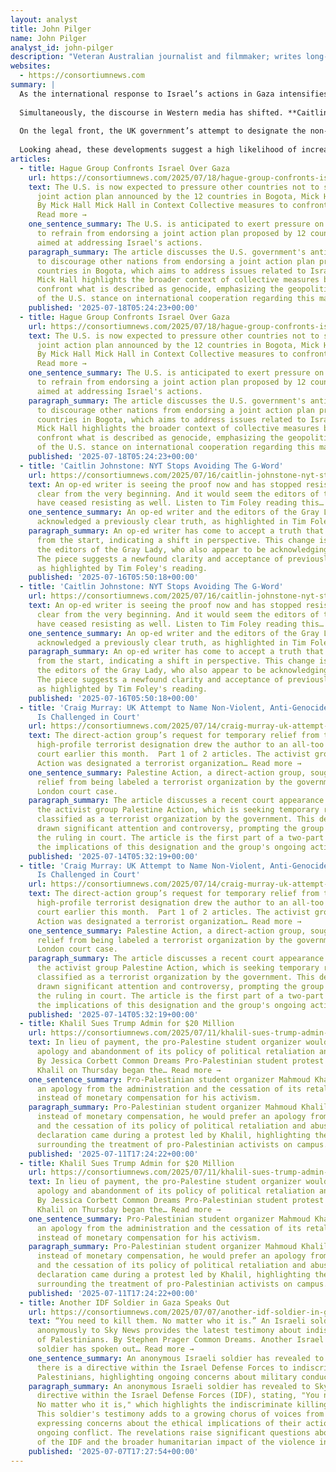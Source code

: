 ```yaml
---
layout: analyst
title: John Pilger
name: John Pilger
analyst_id: john-pilger
description: "Veteran Australian journalist and filmmaker; writes long-form critiques of Western foreign policy via personal site and Consortium News."
websites:
  - https://consortiumnews.com
summary: |
  As the international response to Israel’s actions in Gaza intensifies, new diplomatic and legal maneuvers are shaping the geopolitical landscape. In recent weeks, a coalition of twelve countries announced a joint action plan in Bogota to confront what they describe as Israel’s genocide in Gaza. According to **Mick Hall**, the United States is now actively pressuring other nations not to endorse this collective initiative, signaling a deepening divide between Washington and a growing bloc of countries seeking accountability for Israel’s conduct.
  
  Simultaneously, the discourse in Western media has shifted. **Caitlin Johnstone** notes that even traditionally cautious outlets like The New York Times have ceased avoiding the term “genocide” in their coverage, reflecting a broader acknowledgment of the severity of the situation. This change in language is likely to further embolden international efforts to hold Israel accountable and may influence public opinion and policy debates in the U.S. and Europe.
  
  On the legal front, the UK government’s attempt to designate the non-violent activist group Palestine Action as a terrorist organization is now being challenged in court. **Craig Murray** reports that the group’s request for temporary relief from this designation has drawn significant attention, highlighting the tension between state security policies and civil liberties, especially regarding pro-Palestinian activism.
  
  Looking ahead, these developments suggest a high likelihood of increased diplomatic friction between the U.S. and countries supporting the Hague Group’s action plan. There is also a high chance that legal and civil society challenges to anti-Palestinian measures in Western countries will intensify, as public and media narratives shift. Most definitely, the trend is toward greater polarization on the issue, with international legal and diplomatic mechanisms being tested in unprecedented ways.
articles:
  - title: Hague Group Confronts Israel Over Gaza
    url: https://consortiumnews.com/2025/07/18/hague-group-confronts-israel-over-gaza/
    text: The U.S. is now expected to pressure other countries not to sign on to the
      joint action plan announced by the 12 countries in Bogota, Mick Hall reports.
      By Mick Hall Mick Hall in Context Collective measures to confront Israel’s genocide…
      Read more →
    one_sentence_summary: The U.S. is anticipated to exert pressure on other nations
      to refrain from endorsing a joint action plan proposed by 12 countries in Bogota,
      aimed at addressing Israel's actions.
    paragraph_summary: The article discusses the U.S. government's anticipated efforts
      to discourage other nations from endorsing a joint action plan proposed by 12
      countries in Bogota, which aims to address issues related to Israel's actions.
      Mick Hall highlights the broader context of collective measures being taken to
      confront what is described as genocide, emphasizing the geopolitical implications
      of the U.S. stance on international cooperation regarding this matter.
    published: '2025-07-18T05:24:23+00:00'
  - title: Hague Group Confronts Israel Over Gaza
    url: https://consortiumnews.com/2025/07/18/hague-group-confronts-israel-over-gaza/
    text: The U.S. is now expected to pressure other countries not to sign on to the
      joint action plan announced by the 12 countries in Bogota, Mick Hall reports.
      By Mick Hall Mick Hall in Context Collective measures to confront Israel’s genocide…
      Read more →
    one_sentence_summary: The U.S. is anticipated to exert pressure on other nations
      to refrain from endorsing a joint action plan proposed by 12 countries in Bogota,
      aimed at addressing Israel's actions.
    paragraph_summary: The article discusses the U.S. government's anticipated efforts
      to discourage other nations from endorsing a joint action plan proposed by 12
      countries in Bogota, which aims to address issues related to Israel's actions.
      Mick Hall highlights the broader context of collective measures being taken to
      confront what is described as genocide, emphasizing the geopolitical implications
      of the U.S. stance on international cooperation regarding this matter.
    published: '2025-07-18T05:24:23+00:00'
  - title: 'Caitlin Johnstone: NYT Stops Avoiding The G-Word'
    url: https://consortiumnews.com/2025/07/16/caitlin-johnstone-nyt-stops-avoiding-the-g-word/
    text: An op-ed writer is seeing the proof now and has stopped resisting what’s been
      clear from the very beginning. And it would seem the editors of the Gray Lady
      have ceased resisting as well. Listen to Tim Foley reading this… Read more →
    one_sentence_summary: An op-ed writer and the editors of the Gray Lady have finally
      acknowledged a previously clear truth, as highlighted in Tim Foley's reading.
    paragraph_summary: An op-ed writer has come to accept a truth that has been evident
      from the start, indicating a shift in perspective. This change is mirrored by
      the editors of the Gray Lady, who also appear to be acknowledging this reality.
      The piece suggests a newfound clarity and acceptance of previously resisted ideas,
      as highlighted by Tim Foley's reading.
    published: '2025-07-16T05:50:18+00:00'
  - title: 'Caitlin Johnstone: NYT Stops Avoiding The G-Word'
    url: https://consortiumnews.com/2025/07/16/caitlin-johnstone-nyt-stops-avoiding-the-g-word/
    text: An op-ed writer is seeing the proof now and has stopped resisting what’s been
      clear from the very beginning. And it would seem the editors of the Gray Lady
      have ceased resisting as well. Listen to Tim Foley reading this… Read more →
    one_sentence_summary: An op-ed writer and the editors of the Gray Lady have finally
      acknowledged a previously clear truth, as highlighted in Tim Foley's reading.
    paragraph_summary: An op-ed writer has come to accept a truth that has been evident
      from the start, indicating a shift in perspective. This change is mirrored by
      the editors of the Gray Lady, who also appear to be acknowledging this reality.
      The piece suggests a newfound clarity and acceptance of previously resisted ideas,
      as highlighted by Tim Foley's reading.
    published: '2025-07-16T05:50:18+00:00'
  - title: 'Craig Murray: UK Attempt to Name Non-Violent, Anti-Genocide Group as ‘Terrorist’
      Is Challenged in Court'
    url: https://consortiumnews.com/2025/07/14/craig-murray-uk-attempt-to-name-non-violent-anti-genocide-group-as-terrorist-is-challenged-in-court/
    text: The direct-action group’s request for temporary relief from the government’s
      high-profile terrorist designation drew the author to an all-too familiar London
      court earlier this month.  Part 1 of 2 articles. The activist group Palestine
      Action was designated a terrorist organization… Read more →
    one_sentence_summary: Palestine Action, a direct-action group, sought temporary
      relief from being labeled a terrorist organization by the government in a recent
      London court case.
    paragraph_summary: The article discusses a recent court appearance in London by
      the activist group Palestine Action, which is seeking temporary relief from being
      classified as a terrorist organization by the government. This designation has
      drawn significant attention and controversy, prompting the group to challenge
      the ruling in court. The article is the first part of a two-part series exploring
      the implications of this designation and the group's ongoing activism.
    published: '2025-07-14T05:32:19+00:00'
  - title: 'Craig Murray: UK Attempt to Name Non-Violent, Anti-Genocide Group as ‘Terrorist’
      Is Challenged in Court'
    url: https://consortiumnews.com/2025/07/14/craig-murray-uk-attempt-to-name-non-violent-anti-genocide-group-as-terrorist-is-challenged-in-court/
    text: The direct-action group’s request for temporary relief from the government’s
      high-profile terrorist designation drew the author to an all-too familiar London
      court earlier this month.  Part 1 of 2 articles. The activist group Palestine
      Action was designated a terrorist organization… Read more →
    one_sentence_summary: Palestine Action, a direct-action group, sought temporary
      relief from being labeled a terrorist organization by the government in a recent
      London court case.
    paragraph_summary: The article discusses a recent court appearance in London by
      the activist group Palestine Action, which is seeking temporary relief from being
      classified as a terrorist organization by the government. This designation has
      drawn significant attention and controversy, prompting the group to challenge
      the ruling in court. The article is the first part of a two-part series exploring
      the implications of this designation and the group's ongoing activism.
    published: '2025-07-14T05:32:19+00:00'
  - title: Khalil Sues Trump Admin for $20 Million
    url: https://consortiumnews.com/2025/07/11/khalil-sues-trump-admin-for-20-million/
    text: In lieu of payment, the pro-Palestine student organizer would accept the administration’s
      apology and abandonment of its policy of political retaliation and abuse of power.
      By Jessica Corbett Common Dreams Pro-Palestinian student protest leader Mahmoud
      Khalil on Thursday began the… Read more →
    one_sentence_summary: Pro-Palestinian student organizer Mahmoud Khalil has demanded
      an apology from the administration and the cessation of its retaliatory policies
      instead of monetary compensation for his activism.
    paragraph_summary: Pro-Palestinian student organizer Mahmoud Khalil has stated that
      instead of monetary compensation, he would prefer an apology from the administration
      and the cessation of its policy of political retaliation and abuse of power. This
      declaration came during a protest led by Khalil, highlighting the ongoing tensions
      surrounding the treatment of pro-Palestinian activists on campus.
    published: '2025-07-11T17:24:22+00:00'
  - title: Khalil Sues Trump Admin for $20 Million
    url: https://consortiumnews.com/2025/07/11/khalil-sues-trump-admin-for-20-million/
    text: In lieu of payment, the pro-Palestine student organizer would accept the administration’s
      apology and abandonment of its policy of political retaliation and abuse of power.
      By Jessica Corbett Common Dreams Pro-Palestinian student protest leader Mahmoud
      Khalil on Thursday began the… Read more →
    one_sentence_summary: Pro-Palestinian student organizer Mahmoud Khalil has demanded
      an apology from the administration and the cessation of its retaliatory policies
      instead of monetary compensation for his activism.
    paragraph_summary: Pro-Palestinian student organizer Mahmoud Khalil has stated that
      instead of monetary compensation, he would prefer an apology from the administration
      and the cessation of its policy of political retaliation and abuse of power. This
      declaration came during a protest led by Khalil, highlighting the ongoing tensions
      surrounding the treatment of pro-Palestinian activists on campus.
    published: '2025-07-11T17:24:22+00:00'
  - title: Another IDF Soldier in Gaza Speaks Out
    url: https://consortiumnews.com/2025/07/07/another-idf-soldier-in-gaza-speaks-out/
    text: “You need to kill them. No matter who it is.” An Israeli soldier speaking
      anonymously to Sky News provides the latest testimony about indiscriminate slaying
      of Palestinians. By Stephen Prager Common Dreams. Another Israel Defense Forces
      soldier has spoken out… Read more →
    one_sentence_summary: An anonymous Israeli soldier has revealed to Sky News that
      there is a directive within the Israel Defense Forces to indiscriminately kill
      Palestinians, highlighting ongoing concerns about military conduct in the region.
    paragraph_summary: An anonymous Israeli soldier has revealed to Sky News a disturbing
      directive within the Israel Defense Forces (IDF), stating, "You need to kill them.
      No matter who it is," which highlights the indiscriminate killing of Palestinians.
      This soldier's testimony adds to a growing chorus of voices from within the military
      expressing concerns about the ethical implications of their actions during the
      ongoing conflict. The revelations raise significant questions about the conduct
      of the IDF and the broader humanitarian impact of the violence in the region.
    published: '2025-07-07T17:27:54+00:00'
---
```



